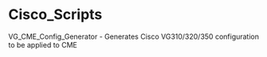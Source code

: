 # Cisco_Scripts
VG_CME_Config_Generator - Generates Cisco VG310/320/350 configuration to be applied to CME
